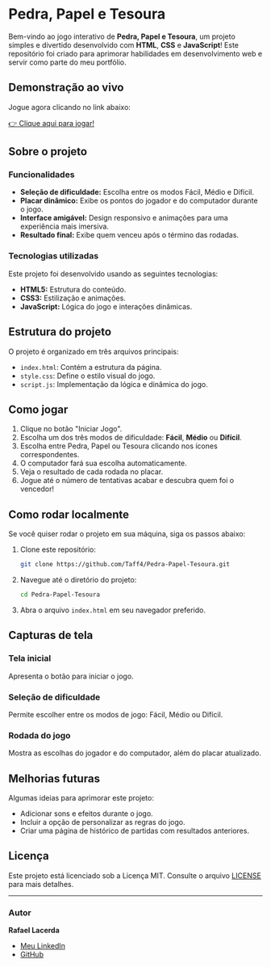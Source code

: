  # Pedra, Papel e Tesoura

Bem-vindo ao jogo interativo de **Pedra, Papel e Tesoura**, um projeto simples e divertido desenvolvido com **HTML**, **CSS** e **JavaScript**! Este repositório foi criado para aprimorar habilidades em desenvolvimento web e servir como parte do meu portfólio.

## Demonstração ao vivo
Jogue agora clicando no link abaixo:

[👉 Clique aqui para jogar!]( https://taff4.github.io/Pedra-Papel-Tesoura/)
## Sobre o projeto

### Funcionalidades
- **Seleção de dificuldade:** Escolha entre os modos Fácil, Médio e Difícil.
- **Placar dinâmico:** Exibe os pontos do jogador e do computador durante o jogo.
- **Interface amigável:** Design responsivo e animações para uma experiência mais imersiva.
- **Resultado final:** Exibe quem venceu após o término das rodadas.

### Tecnologias utilizadas
Este projeto foi desenvolvido usando as seguintes tecnologias:
- **HTML5:** Estrutura do conteúdo.
- **CSS3:** Estilização e animações.
- **JavaScript:** Lógica do jogo e interações dinâmicas.

## Estrutura do projeto

O projeto é organizado em três arquivos principais:
- `index.html`: Contém a estrutura da página.
- `style.css`: Define o estilo visual do jogo.
- `script.js`: Implementação da lógica e dinâmica do jogo.

## Como jogar
1. Clique no botão "Iniciar Jogo".
2. Escolha um dos três modos de dificuldade: **Fácil**, **Médio** ou **Difícil**.
3. Escolha entre Pedra, Papel ou Tesoura clicando nos ícones correspondentes.
4. O computador fará sua escolha automaticamente.
5. Veja o resultado de cada rodada no placar.
6. Jogue até o número de tentativas acabar e descubra quem foi o vencedor!

## Como rodar localmente

Se você quiser rodar o projeto em sua máquina, siga os passos abaixo:

1. Clone este repositório:
   ```bash
   git clone https://github.com/Taff4/Pedra-Papel-Tesoura.git
   ```

2. Navegue até o diretório do projeto:
   ```bash
   cd Pedra-Papel-Tesoura
   ```

3. Abra o arquivo `index.html` em seu navegador preferido.

## Capturas de tela

### Tela inicial
Apresenta o botão para iniciar o jogo.

### Seleção de dificuldade
Permite escolher entre os modos de jogo: Fácil, Médio ou Difícil.

### Rodada do jogo
Mostra as escolhas do jogador e do computador, além do placar atualizado.

## Melhorias futuras
Algumas ideias para aprimorar este projeto:
- Adicionar sons e efeitos durante o jogo.
- Incluir a opção de personalizar as regras do jogo.
- Criar uma página de histórico de partidas com resultados anteriores.

## Licença
Este projeto está licenciado sob a Licença MIT. Consulte o arquivo [LICENSE](LICENSE) para mais detalhes.

---

### Autor
**Rafael Lacerda**

- [Meu LinkedIn](https://www.linkedin.com/in/rafael-lacerd)
- [GitHub](https://github.com/Taff4)


